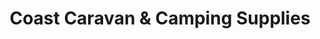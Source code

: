 ---
title: "Coast Caravan & Camping Supplies"
url: /barmouth/coast-caravan-und-camping-supplies/
shop: Outdoor
---